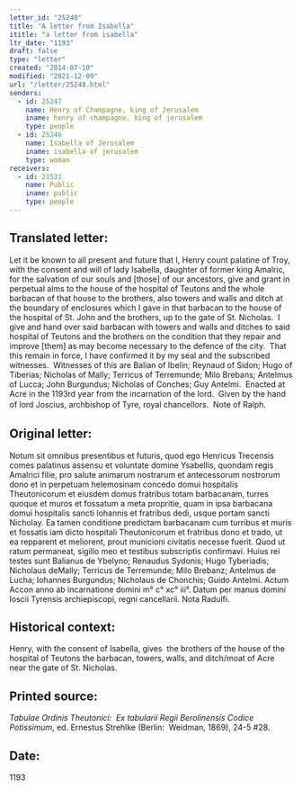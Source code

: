 ```yaml
---
letter_id: "25248"
title: "A letter from Isabella"
ititle: "a letter from isabella"
ltr_date: "1193"
draft: false
type: "letter"
created: "2014-07-10"
modified: "2021-12-09"
url: "/letter/25248.html"
senders:
  - id: 25247
    name: Henry of Champagne, king of Jerusalem
    iname: henry of champagne, king of jerusalem
    type: people
  - id: 25246
    name: Isabella of Jerusalem
    iname: isabella of jerusalem
    type: woman
receivers:
  - id: 21531
    name: Public
    iname: public
    type: people
---
```

<h2> Translated letter:</h2><p>Let it be known to all present and future that I, Henry count palatine of Troy, with the consent and will of lady Isabella, daughter of former king Amalric, for the salvation of our souls and [those] of our ancestors, give and grant in perpetual alms to the house of the hospital of Teutons and the whole barbacan of that house to the brothers, also towers and walls and ditch at the boundary of enclosures which I gave in that barbacan to the house of the hospital of St. John and the brothers, up to the gate of St. Nicholas.&nbsp; I give and hand over said barbacan with towers and walls and ditches to said hospital of Teutons and the brothers on the condition that they repair and improve [them] as may become necessary to the defence of the city.&nbsp; That this remain in force, I have confirmed it by my seal and the subscribed witnesses.&nbsp; Witnesses of this are Balian of Ibelin; Reynaud of Sidon; Hugo of Tiberias; Nicholas of Mally; Terricus of Terremunde; Milo Brebans; Antelmus of Lucca; John Burgundus; Nicholas of Conches; Guy Antelmi.&nbsp; Enacted at Acre in the 1193rd year from the incarnation of the lord.&nbsp; Given by the hand of lord Joscius, archbishop of Tyre, royal chancellors.&nbsp; No<span style="line-height: 1.5; background-color: transparent;"></span><span style="line-height: 1.5; background-color: transparent;">te of Ralph.&nbsp;</span></p><p></p><h2 class="mt-4"> Original letter:</h2><p>Notum sit omnibus presentibus et futuris, quod ego Henricus Trecensis comes palatinus assensu et voluntate domine Ysabellis, quondam regis Amalrici filie, pro salute animarum nostrarum et antecessorum nostrorum dono et in perpetuam helemosinam concedo domui hospitalis Theutonicorum et eiusdem domus fratribus totam barbacanam, turres quoque et muros et fossatum a meta propritie, quam in ipsa barbacana domui hospitalis sancti Iohannis et fratribus dedi, usque portam sancti Nicholay. Ea tamen conditione predictam barbaca­nam cum turribus et muris et fossatis iam dicto hospitali Theutonicorum et fratribus dono et trado, ut ea repparent et meliorent, prout municioni civitatis necesse fuerit. Quod ut ratum permaneat, sigillo meo et testibus subscriptis confirmavi. Huius rei testes sunt Balianus de Ybelyno; Renaudus Sydonis; Hugo Tyberiadis; Nicholaus deMally; Terricus de Terremunde; Milo Brebanz; Antelmus de Lucha; Iohannes Burgundus; Nicholaus de Chonchis; Guido Antelmi. Actum Accon anno ab incarnatione domini m° c° xc° iii°. Datum per manus domini Ioscii Tyrensis archiepiscopi, regni cancellarii. Nota Radulfi.</p><h2 class="mt-4"> Historical context:</h2><p>Henry, with the consent of Isabella, gives &nbsp;the brothers of the house of the hospital of Teutons the barbacan, towers, walls, and ditch/moat of Acre near the gate of St. Nicholas.</p><h2 class="mt-4"> Printed source:</h2><p><em>Tabulae Ordinis Theutonici:&nbsp; Ex tabularii Regii Berolinensis Codice Potissimum</em>, ed. Ernestus Strehlke (Berlin:&nbsp; Weidman, 1869), 24-5 #28.</p><h2 class="mt-4"> Date:</h2>1193